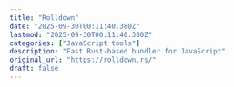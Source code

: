```yaml
---
title: "Rolldown"
date: "2025-09-30T00:11:40.380Z"
lastmod: "2025-09-30T00:11:40.380Z"
categories: ["JavaScript tools"]
description: "Fast Rust-based bundler for JavaScript"
original_url: "https://rolldown.rs/"
draft: false
---
```

